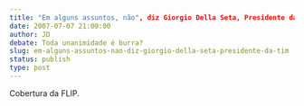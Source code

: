 ```yaml
---
title: "Em alguns assuntos, não", diz Giorgio Della Seta, Presidente da Tim
date: 2007-07-07 21:00:00
author: JD
debate: Toda unanimidade é burra?
slug: em-alguns-assuntos-nao-diz-giorgio-della-seta-presidente-da-tim
status: publish 
type: post
---
```


  
Cobertura da FLIP.
